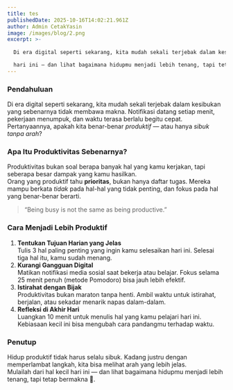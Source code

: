 ```yaml
---
title: tes
publishedDate: 2025-10-16T14:02:21.961Z
author: Admin CetakYasin
image: /images/blog/2.png
excerpt: >-
  
  Di era digital seperti sekarang, kita mudah sekali terjebak dalam kesibukan yang sebenarnya tidak membawa makna. Notifikasi datang setiap menit, pekerjaan menumpuk, dan waktu terasa berlalu begitu cepat. Pertanyaannya, apakah kita benar-benar produktif — atau hanya sibuk tanpa arah?

  hari ini — dan lihat bagaimana hidupmu menjadi lebih tenang, tapi tetap bermakna 🌱.
---
```

<!--StartFragment-->

### Pendahuluan

Di era digital seperti sekarang, kita mudah sekali terjebak dalam kesibukan yang sebenarnya tidak membawa makna. Notifikasi datang setiap menit, pekerjaan menumpuk, dan waktu terasa berlalu begitu cepat. Pertanyaannya, apakah kita benar-benar *produktif* — atau hanya *sibuk tanpa arah*?

### Apa Itu Produktivitas Sebenarnya?

Produktivitas bukan soal berapa banyak hal yang kamu kerjakan, tapi seberapa besar dampak yang kamu hasilkan.\
Orang yang produktif tahu **prioritas**, bukan hanya daftar tugas. Mereka mampu berkata *tidak* pada hal-hal yang tidak penting, dan fokus pada hal yang benar-benar berarti.

> “Being busy is not the same as being productive.”

### Cara Menjadi Lebih Produktif

1. **Tentukan Tujuan Harian yang Jelas**\
   Tulis 3 hal paling penting yang ingin kamu selesaikan hari ini. Selesai tiga hal itu, kamu sudah menang.
2. **Kurangi Gangguan Digital**\
   Matikan notifikasi media sosial saat bekerja atau belajar. Fokus selama 25 menit penuh (metode Pomodoro) bisa jauh lebih efektif.
3. **Istirahat dengan Bijak**\
   Produktivitas bukan maraton tanpa henti. Ambil waktu untuk istirahat, berjalan, atau sekadar menarik napas dalam-dalam.
4. **Refleksi di Akhir Hari**\
   Luangkan 10 menit untuk menulis hal yang kamu pelajari hari ini. Kebiasaan kecil ini bisa mengubah cara pandangmu terhadap waktu.

### Penutup

Hidup produktif tidak harus selalu sibuk. Kadang justru dengan memperlambat langkah, kita bisa melihat arah yang lebih jelas.\
Mulailah dari hal kecil hari ini — dan lihat bagaimana hidupmu menjadi lebih tenang, tapi tetap bermakna 🌱.

<!--EndFragment-->